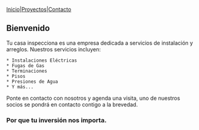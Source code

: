 [Inicio](#)|[Proyectos](#)|[Contacto](#)

## Bienvenido

Tu casa inspecciona es una empresa dedicada a servicios de instalación y arreglos. Nuestros servicios incluyen:

```
* Instalaciones Eléctricas
* Fugas de Gas
* Terminaciones
* Pisos
* Presiones de Agua
* Y más...
```

Ponte en contacto con nosotros y agenda una visita, uno de nuestros socios se pondrá en contacto contigo a la brevedad.

### Por que tu inversión nos importa.

<!--

You can use the [editor on GitHub](https://github.com/tucasainspecciona/tucasainspecciona.github.io/edit/main/index.md) to maintain and preview the content for your website in Markdown files.

Whenever you commit to this repository, GitHub Pages will run [Jekyll](https://jekyllrb.com/) to rebuild the pages in your site, from the content in your Markdown files.

### Markdown

Markdown is a lightweight and easy-to-use syntax for styling your writing. It includes conventions for

```markdown
Syntax highlighted code block

# Header 1
## Header 2
### Header 3

- Bulleted
- List

1. Numbered
2. List

**Bold** and _Italic_ and `Code` text

[Link](url) and ![Image](src)
```

For more details see [Basic writing and formatting syntax](https://docs.github.com/en/github/writing-on-github/getting-started-with-writing-and-formatting-on-github/basic-writing-and-formatting-syntax).

### Jekyll Themes

Your Pages site will use the layout and styles from the Jekyll theme you have selected in your [repository settings](https://github.com/tucasainspecciona/tucasainspecciona.github.io/settings/pages). The name of this theme is saved in the Jekyll `_config.yml` configuration file.

### Support or Contact

Having trouble with Pages? Check out our [documentation](https://docs.github.com/categories/github-pages-basics/) or [contact support](https://support.github.com/contact) and we’ll help you sort it out.

-->
